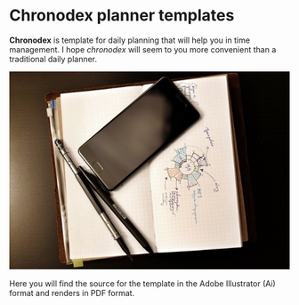Chronodex planner templates
============

**Chronodex** is template for daily planning that will help you in time management. I hope *chronodex* will seem to you more convenient than a traditional daily planner. 

![Chronodex example image](images/chronodex.jpg "An exemplary image")

Here you will find the source for the template in the Adobe Illustrator (Ai) format and renders in PDF format.



